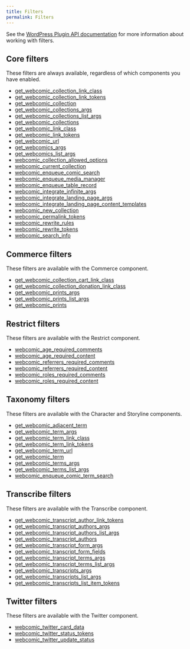 ```yaml
---
title: Filters
permalink: Filters
---
```


See the [WordPress Plugin API documentation][url-1] for more information about
working with filters.

## Core filters

These filters are always available, regardless of which components you have
enabled.

- [get_webcomic_collection_link_class](get_webcomic_collection_link_class)
- [get_webcomic_collection_link_tokens](get_webcomic_collection_link_tokens)
- [get_webcomic_collection](get_webcomic_collection)
- [get_webcomic_collections_args](get_webcomic_collections_args)
- [get_webcomic_collections_list_args](get_webcomic_collections_list_args)
- [get_webcomic_collections](get_webcomic_collections)
- [get_webcomic_link_class](get_webcomic_link_class)
- [get_webcomic_link_tokens](get_webcomic_link_tokens)
- [get_webcomic_url](get_webcomic_url)
- [get_webcomics_args](get_webcomics_args)
- [get_webcomics_list_args](get_webcomics_list_args)
- [webcomic_collection_allowed_options](webcomic_collection_allowed_options)
- [webcomic_current_collection](webcomic_current_collection)
- [webcomic_enqueue_comic_search](webcomic_enqueue_comic_search)
- [webcomic_enqueue_media_manager](webcomic_enqueue_media_manager)
- [webcomic_enqueue_table_record](webcomic_enqueue_table_record)
- [webcomic_integrate_infinite_args](webcomic_integrate_infinite_args)
- [webcomic_integrate_landing_page_args](webcomic_integrate_landing_page_args)
- [webcomic_integrate_landing_page_content_templates](webcomic_integrate_landing_page_content_templates)
- [webcomic_new_collection](webcomic_new_collection)
- [webcomic_permalink_tokens](webcomic_permalink_tokens)
- [webcomic_rewrite_rules](webcomic_rewrite_rules)
- [webcomic_rewrite_tokens](webcomic_rewrite_tokens)
- [webcomic_search_info](webcomic_search_info)

## Commerce filters

These filters are available with the Commerce component.

- [get_webcomic_collection_cart_link_class](get_webcomic_collection_cart_link_class)
- [get_webcomic_collection_donation_link_class](get_webcomic_collection_donation_link_class)
- [get_webcomic_prints_args](get_webcomic_prints_args)
- [get_webcomic_prints_list_args](get_webcomic_prints_list_args)
- [get_webcomic_prints](get_webcomic_prints)

## Restrict filters

These filters are available with the Restrict component.

- [webcomic_age_required_comments](webcomic_age_required_comments)
- [webcomic_age_required_content](webcomic_age_required_content)
- [webcomic_referrers_required_comments](webcomic_referrers_required_comments)
- [webcomic_referrers_required_content](webcomic_referrers_required_content)
- [webcomic_roles_required_comments](webcomic_roles_required_comments)
- [webcomic_roles_required_content](webcomic_roles_required_content)

## Taxonomy filters

These filters are available with the Character and Storyline components.

- [get_webcomic_adjacent_term](get_webcomic_adjacent_term)
- [get_webcomic_term_args](get_webcomic_term_args)
- [get_webcomic_term_link_class](get_webcomic_term_link_class)
- [get_webcomic_term_link_tokens](get_webcomic_term_link_tokens)
- [get_webcomic_term_url](get_webcomic_term_url)
- [get_webcomic_term](get_webcomic_term)
- [get_webcomic_terms_args](get_webcomic_terms_args)
- [get_webcomic_terms_list_args](get_webcomic_terms_list_args)
- [webcomic_enqueue_comic_term_search](webcomic_enqueue_comic_term_search)

## Transcribe filters

These filters are available with the Transcribe component.

- [get_webcomic_transcript_author_link_tokens](get_webcomic_transcript_author_link_tokens)
- [get_webcomic_transcript_authors_args](get_webcomic_transcript_authors_args)
- [get_webcomic_transcript_authors_list_args](get_webcomic_transcript_authors_list_args)
- [get_webcomic_transcript_authors](get_webcomic_transcript_authors)
- [get_webcomic_transcript_form_args](get_webcomic_transcript_form_args)
- [get_webcomic_transcript_form_fields](get_webcomic_transcript_form_fields)
- [get_webcomic_transcript_terms_args](get_webcomic_transcript_terms_args)
- [get_webcomic_transcript_terms_list_args](get_webcomic_transcript_terms_list_args)
- [get_webcomic_transcripts_args](get_webcomic_transcripts_args)
- [get_webcomic_transcripts_list_args](get_webcomic_transcripts_list_args)
- [get_webcomic_transcripts_list_item_tokens](get_webcomic_transcripts_list_item_tokens)

## Twitter filters

These filters are available with the Twitter component.

- [webcomic_twitter_card_data](webcomic_twitter_card_data)
- [webcomic_twitter_status_tokens](webcomic_twitter_status_tokens)
- [webcomic_twitter_update_status](webcomic_twitter_update_status)

[url-1]: https://codex.wordpress.org/Plugin_API
